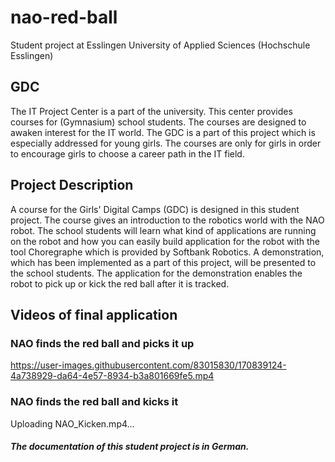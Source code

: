 # nao-red-ball
Student project at Esslingen University of Applied Sciences (Hochschule Esslingen)

## GDC
The IT Project Center is a part of the university. This center provides courses for (Gymnasium) school students.
The courses are designed to awaken interest for the IT world. The GDC is a part of this project which
is especially addressed for young girls. The courses are only for girls in order to encourage girls to choose a career path
in the IT field.

## Project Description
A course for the Girls' Digital Camps (GDC) is designed in this student project. The course gives an introduction to the
robotics world with the NAO robot. The school students will learn what kind of applications are running on the robot and
how you can easily build  application for the robot with the tool Choregraphe which is provided by Softbank Robotics. A 
demonstration, which has been implemented as a part of this project, will be presented to the school students. The 
application for the demonstration enables the robot to pick up or kick the red ball after it is tracked.

## Videos of final application

### NAO finds the red ball and picks it up
https://user-images.githubusercontent.com/83015830/170839124-4a738929-da64-4e57-8934-b3a801669fe5.mp4

### NAO finds the red ball and kicks it
Uploading NAO_Kicken.mp4…




##### The documentation of this student project is in German.
